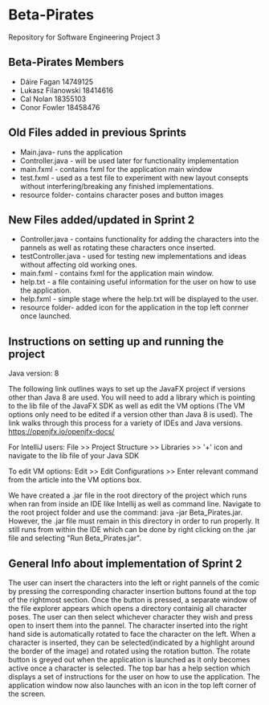 # Beta-Pirates
Repository for Software Engineering Project 3

## Beta-Pirates Members
- Dáire Fagan 14749125
- Lukasz Filanowski 18414616
- Cal Nolan 18355103
- Conor Fowler 18458476

## Old Files added in previous Sprints
- Main.java- runs the application
- Controller.java - will be used later for functionality implementation
- main.fxml - contains fxml for the application main window 
- test.fxml - used as a test file to experiment with new layout consepts without interfering/breaking any finished implementations.
- resource folder- contains character poses and button images

## New Files added/updated in Sprint 2
- Controller.java - contains functionality for adding the characters into the pannels as well as rotating these characters once inserted.
- testController.java - used for testing new implementations and ideas without affecting old working ones. 
- main.fxml - contains fxml for the application main window.
- help.txt - a file containing useful information for the user on how to use the application.
- help.fxml - simple stage where the help.txt will be displayed to the user.
- resource folder- added icon for the application in the top left conrner once launched.

## Instructions on setting up and running the project
Java version: 8

The following link outlines ways to set up the JavaFX project if versions other than Java 8 are used. You will need to add a library which is pointing to the lib file of the JavaFX SDK as well as edit the VM options (The VM options only need to be edited if a version other than Java 8 is used). The link walks through this process for a variety of IDEs and Java versions.
https://openjfx.io/openjfx-docs/

For IntelliJ users: File >> Project Structure >> Libraries >> '+' icon and navigate to the lib file of your Java SDK

To edit VM options: Edit >> Edit Configurations >> Enter relevant command from the article into the VM options box.

We have created a .jar file in the root directory of the project which runs when ran from inside an IDE like Intellij as well as command line. Navigate to the root project folder and use the command: java -jar Beta_Pirates.jar. However, the .jar file must remain in this directory in order to run properly. It still runs from within the IDE which can be done by right clicking on the .jar file and selecting "Run Beta_Pirates.jar".

## General Info about implementation of Sprint 2

The user can insert the characters into the left or right pannels of the comic by pressing the corresponding character insertion buttons found at the top 
of the rightmost section. Once the button is pressed, a separate window of the file explorer appears which opens a directory containig all character poses. The user can then select whichever character they wish and press open to insert them into the pannel. The character inserted into the right hand side is automatically rotated to face the
character on the left. When a character is inserted, they can be selected(indicated by a highlight around the border of the image) and rotated using the rotation button. The rotate button is greyed out when the application is launched as it only becomes active once a character is selected. The top bar has a help section which displays a set of instructions for the user on how to use the application. The application window now also launches with an icon in the top left corner of the screen.


